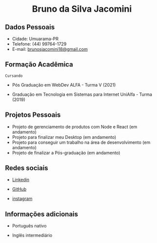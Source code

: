 # <center> Bruno da Silva Jacomini

## Dados Pessoais
* Cidade: Umuarama-PR
* Telefone: (44) 99764-1729
* E-mail: brunosjacomini18@gmail.com

## Formação Acadêmica 

```Cursando```

*  Pós Graduação em WebDev ALFA - Turma V (2021)

*  Graduação em Tecnologia em Sistemas para Internet UniAlfa - Turma (2019)

## Projetos Pessoais

* Projeto de gerenciamento de produtos com Node e React (em andamento)
* Projeto para finalizar meu Desktop (em andamento)
* Projeto para conseguir um trabalho na área de desenvolvimento (em andamento)
* Projeto de finalizar a Pós-graduação (em andamento)

## Redes sociais

* [Linkedin](https://www.linkedin.com/in/bruno-jacomini-b3916a17a/)

* [GitHub](https://github.com/Xampiis)

* [instagram](https://www.instagram.com/brunoexd/)

## Informações adicionais

* Português nativo

* Inglês intermediário

